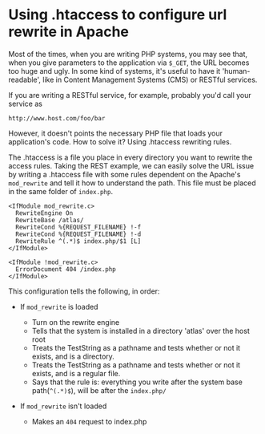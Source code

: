 Using .htaccess to configure url rewrite in Apache
==================================================

Most of the times, when you are writing PHP systems, you may see that, when you give parameters to the application via ```$_GET```, the URL becomes too huge and ugly. In some kind of systems, it's useful to have it 'human-readable', like in Content Management Systems (CMS) or RESTful services.

If you are writing a RESTful service, for example, probably you'd call your service as

	http://www.host.com/foo/bar

However, it doesn't points the necessary PHP file that loads your application's code. How to solve it? Using .htaccess rewriting rules.

The .htaccess is a file you place in every directory you want to rewrite the access rules. Taking the REST example, we can easily solve the URL issue by writing a .htaccess file with some rules dependent on the Apache's ```mod_rewrite``` and tell it how to understand the path. This file must be placed in the same folder of ```index.php```.

```
<IfModule mod_rewrite.c>
  RewriteEngine On
  RewriteBase /atlas/
  RewriteCond %{REQUEST_FILENAME} !-f
  RewriteCond %{REQUEST_FILENAME} !-d
  RewriteRule ^(.*)$ index.php/$1 [L]
</IfModule>
 
<IfModule !mod_rewrite.c>
  ErrorDocument 404 /index.php
</IfModule>
```

This configuration tells the following, in order:

* If ```mod_rewrite``` is loaded
	* Turn on the rewrite engine
	* Tells that the system is installed in a directory 'atlas' over the host root
	* Treats the TestString as a pathname and tests whether or not it exists, and is a directory.
	* Treats the TestString as a pathname and tests whether or not it exists, and is a regular file.
	* Says that the rule is: everything you write after the system base path(```^(.*)$```), will be after the ```index.php/```

* If ```mod_rewrite``` isn't loaded
	* Makes an ```404``` request to index.php
